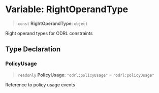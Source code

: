 # Variable: RightOperandType

> `const` **RightOperandType**: `object`

Right operand types for ODRL constraints

## Type Declaration

### PolicyUsage

> `readonly` **PolicyUsage**: `"odrl:policyUsage"` = `"odrl:policyUsage"`

Reference to policy usage events
